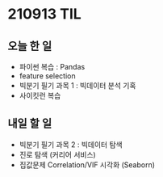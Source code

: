 # 210913 TIL

## 오늘 한 일
- 파이썬 복습 : Pandas
- feature selection
- 빅분기 필기 과목 1 : 빅데이터 분석 기혹
- 사이킷런 복습

## 내일 할 일
- 빅분기 필기 과목 2 : 빅데이터 탐색
- 진로 탐색 (커리어 서비스)
- 집값문제 Correlation/VIF 시각화 (Seaborn)
